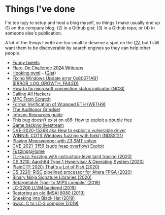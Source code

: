 # Things I've done

I'm too lazy to setup and host a blog myself, so things I make usually end up (1) on the company blog; (2) in a Github gist; (3) in a Github repo; or (4) in someone else's publication.

A lot of the things I write are too small to deserve a spot on the [CV](https://pwn.cat), but I still want them to be discoverable by search engines so they can help other people.

- [Funny tweets](https://x.com/gf_256/status/1562994921253904384)
- [Flare-On Challenge 2024 Writeups](https://github.com/stong/flare-on-2024-writeups)
- [Hooking nvml](https://x.com/gf_256/status/1856660339154387238) - ([Gist](https://gist.github.com/stong/24b7f6f5d591f690c4094f647f55bbc7))
- [Fixing Windows Update error 0x80071AB1 (ERROR_LOG_GROWTH_FAILED)](https://gist.github.com/stong/c888d7fc9eae06a82357c8d06e316362)
- [How to fix microsoft connection status indicator (NCSI)](https://gist.github.com/stong/4642a8b703c4f048825a554bfb9e562c)
- [Calling All Hackers](https://phrack.org/issues/71/17.html#article)
- [MPC From Scratch](https://www.zellic.io/blog/mpc-from-scratch/)
- [Formal Verification of Wrapped ETH (WETH9)](https://www.zellic.io/blog/formal-verification-weth)
- [The Auditooor Grindset](https://www.zellic.io/blog/the-auditooor-grindset/)
- [Infosec Resources guide](https://github.com/stong/infosec-resources)
- [This bug doesn’t exist on x86: How to exploit a double free](https://github.com/stong/how-to-exploit-a-double-free)
- [Game hacking livestream](https://github.com/stong/memestream)
- [CVE-2020-15368 aka How to exploit a vulnerable driver](https://github.com/stong/CVE-2020-15368)
- [WINNIE: COTS Windows fuzzing with fork() (NDSS'21)](https://www.ndss-symposium.org/ndss-paper/winnie-fuzzing-windows-applications-with-harness-synthesis-and-fast-cloning/)
- [Playing Minesweeper with Z3 SMT solver](https://github.com/stong/smt-minesweeper)
- [CVE-2021-3156 (sudo heap overflow) Exploit](https://github.com/stong/CVE-2021-3156)
- [Fuzzing@Home](https://taesoo.kim/pubs/2022/jang:fuzzcoin.pdf)
- [TL-Fuzz: Fuzzing with instruction-level taint tracing (2020)](https://github.com/transfer-learning/qTL45/tree/dank_tracing)
- [CS 3210: Aarch64 Type 1 Hypervisor & Operating System (2020)](https://github.com/stong/rustos-hv)
- [PlaidCTF 2020: That's a Lot of Fish (2020)](https://blog.perfect.blue/Lot-of-Fish-PlaidCTF-2020)
- [CS 3220: RISC pipelined processor for Altera FPGA (2020)](https://github.com/stong/risc-uproc/tree/master)
- [Binary Ninja Signature Libraries (2020)](https://binary.ninja/2020/03/11/signature-libraries.html)
- [Retargetable Tiger to MIPS compiler (2019)](https://github.com/stong/cs4240-tiger-compiler)
- [LC-2200 LLVM backend (2019)](https://github.com/transfer-learning/llvm-tl45/tree/tl45)
- [Restoring an old IMSAI 8080 (2019)](https://github.com/gt-retro-computing)
- [Sneaking into Black Hat (2019)](https://blog.perfect.blue/Sneaking-into-Blackhat-2018)
- [gwcc: C to LC-3 compiler (2019)](https://github.com/gt-retro-computing/gwcc)
- 
